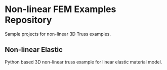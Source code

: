 <h1>Non-linear FEM Examples Repository</h1>
<p>Sample projects for non-linear 3D Truss examples.</p>
<h2>Non-linear Elastic</h2>
<p>Python based 3D non-linear truss example for linear elastic material model.</p>
